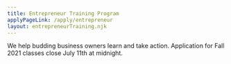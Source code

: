 ```yaml
---
title: Entrepreneur Training Program
applyPageLink: /apply/entrepreneur
layout: entrepreneurTraining.njk
---
```

We help budding business owners learn and take action. 
Application for Fall 2021 classes close July 11th at midnight.
